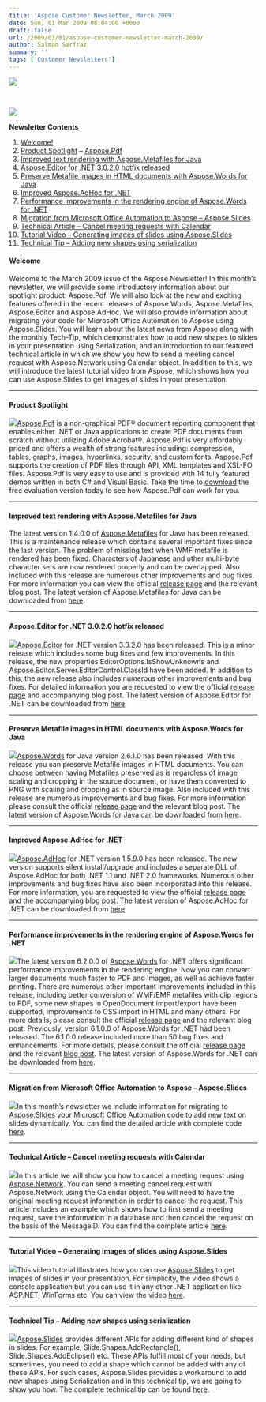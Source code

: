 ```yaml
---
title: 'Aspose Customer Newsletter, March 2009'
date: Sun, 01 Mar 2009 08:04:00 +0000
draft: false
url: /2009/03/01/aspose-customer-newsletter-march-2009/
author: Salman Sarfraz
summary: ''
tags: ['Customer Newsletters']
---
```


<!-- #newsletter-body { font-family:Arial, Helvetica, sans-serif; font-size: 14px; background-color:#FFFFFF; } #newsletter-body h4 { font-size:16px; } #newsletter-body a, #newsletter-body a:link, #newsletter-body a:visited, #newsletter-body a:active, #newsletter-body a:focus { text-decoration:none; color: #009fcd; } #newsletter-body a:hover { text-decoration:underline; } #newsletter-body ol li{ line-height: 1.3em } #newsletter-body hr { height: 1px; clear: both; } -->

![](https://www.aspose.cloud/templates/aspose/App_Themes/V3/images/total/272x272/aspose_total-for-net.png)

 

![](https://www.aspose.cloud/templates/aspose/App_Themes/V3/images/total/272x272/aspose_total-for-net.png)

**Newsletter Contents**

1.  [Welcome!][1]
2.  [Product Spotlight][2] – [Aspose.Pdf][3]
3.  [Improved text rendering with Aspose.Metafiles for Java][4]
4.  [Aspose.Editor for .NET 3.0.2.0 hotfix released][5]
5.  [Preserve Metafile images in HTML documents with Aspose.Words for Java][6]
6.  [Improved Aspose.AdHoc for .NET][7]
7.  [Performance improvements in the rendering engine of Aspose.Words for .NET][8]
8.  [Migration from Microsoft Office Automation to Aspose – Aspose.Slides][9]
9.  [Technical Article – Cancel meeting requests with Calendar][10]
10.  [Tutorial Video – Generating images of slides using Aspose.Slides][11]
11.  [Technical Tip – Adding new shapes using serialization][12]

#### Welcome

Welcome to the March 2009 issue of the Aspose Newsletter! In this month’s newsletter, we will provide some introductory information about our spotlight product: Aspose.Pdf. We will also look at the new and exciting features offered in the recent releases of Aspose.Words, Aspose.Metafiles, Aspose.Editor and Aspose.AdHoc. We will also provide information about migrating your code for Microsoft Office Automation to Aspose using Aspose.Slides. You will learn about the latest news from Aspose along with the monthly Tech-Tip, which demonstrates how to add new shapes to slides in your presentation using Serialization, and an introduction to our featured technical article in which we show you how to send a meeting cancel request with Aspose.Network using Calendar object. In addition to this, we will introduce the latest tutorial video from Aspose, which shows how you can use Aspose.Slides to get images of slides in your presentation.

* * *

#### Product Spotlight

[![][13]](http://www.aspose.com/community/files/51/file-format-components/aspose.pdf-for-.net-and-java/default.aspx)[Aspose.Pdf][14] is a non-graphical PDF® document reporting component that enables either .NET or Java applications to create PDF documents from scratch without utilizing Adobe Acrobat®. Aspose.Pdf is very affordably priced and offers a wealth of strong features including: compression, tables, graphs, images, hyperlinks, security, and custom fonts. Aspose.Pdf supports the creation of PDF files through API, XML templates and XSL-FO files. Aspose.Pdf is very easy to use and is provided with 14 fully featured demos written in both C# and Visual Basic. Take the time to [download][15] the free evaluation version today to see how Aspose.Pdf can work for you.

* * *

#### Improved text rendering with Aspose.Metafiles for Java

[](http://www.aspose.com/categories/file-format-components/aspose.metafiles-for-java/default.aspx)[][16]The latest version 1.4.0.0 of [Aspose.Metafiles][17] for Java has been released. This is a maintenance release which contains several important fixes since the last version. The problem of missing text when WMF metafile is rendered has been fixed. Characters of Japanese and other multi-byte character sets are now rendered properly and can be overlapped. Also included with this release are numerous other improvements and bug fixes. For more information you can view the official [release page][18] and the relevant blog post. The latest version of Aspose.Metafiles for Java can be downloaded from [here][19].

* * *

#### **Aspose.Editor for .NET 3.0.2.0 hotfix released**

[![][20]](http://www.aspose.com/categories/visual-components/aspose.editor-for-.net/default.aspx)[Aspose.Editor][21] for .NET version 3.0.2.0 has been released. This is a minor release which includes some bug fixes and few improvements. In this release, the new properties EditorOptions.IsShowUnknowns and Aspose.Editor.Server.EditorControl.ClassId have been added. In addition to this, the new release also includes numerous other improvements and bug fixes. For detailed information you are requested to view the official [release page][22] and accompanying blog post. The latest version of Aspose.Editor for .NET can be downloaded from [here][23].

* * *

#### **Preserve Metafile images in HTML documents with Aspose.Words for Java**

[![][24]](http://www.aspose.com/categories/file-format-components/aspose.words-for-.net-and-java/default.aspx)[Aspose.Words][25] for Java version 2.6.1.0 has been released. With this release you can preserve Metafile images in HTML documents. You can choose between having Metafiles preserved as is regardless of image scaling and cropping in the source document, or have them converted to PNG with scaling and cropping as in source image. Also included with this release are numerous improvements and bug fixes. For more information please consult the official [release page][26] and the relevant blog post. The latest version of Aspose.Words for Java can be downloaded from [here][27]. 

* * *

#### **Improved Aspose.AdHoc for .NET**

[![][28]](http://www.aspose.com/categories/visual-components/aspose.adhoc-for-.net/default.aspx)[Aspose.AdHoc][29] for .NET version 1.5.9.0 has been released. The new version supports silent install/upgrade and includes a separate DLL of Aspose.AdHoc for both .NET 1.1 and .NET 2.0 frameworks. Numerous other improvements and bug fixes have also been incorporated into this release. For more information, you are requested to view the official [release page][30] and the accompanying [blog post][31]. The latest version of Aspose.AdHoc for .NET can be downloaded from [here][32]. 

* * *

#### **Performance improvements in the rendering engine of Aspose.Words for .NET**

[![][33]](http://www.aspose.com/categories/file-format-components/aspose.words-for-.net-and-java/default.aspx)The latest version 6.2.0.0 of [Aspose.Words][34] for .NET offers significant performance improvements in the rendering engine. Now you can convert larger documents much faster to PDF and Images, as well as achieve faster printing. There are numerous other important improvements included in this release, including better conversion of WMF/EMF metafiles with clip regions to PDF, some new shapes in OpenDocument import/export have been supported, improvements to CSS import in HTML and many others. For more details, please consult the official [release page][35] and the relevant blog post. Previously, version 6.1.0.0 of Aspose.Words for .NET had been released. The 6.1.0.0 release included more than 50 bug fixes and enhancements. For more details, please consult the official [release page][36] and the relevant [blog post][37]. The latest version of Aspose.Words for .NET can be downloaded from [here][38]. 

* * *

#### **Migration from Microsoft Office Automation to Aspose – Aspose.Slides**

[![][39]](https://docs.aspose.com/display/slidesproductfamily/Home)[](http://www.aspose.com/categories/utility-components/aspose.workflow-for-.net/default.aspx)In this month’s newsletter we include information for migrating to [Aspose.Slides][40] your Microsoft Office Automation code to add new text on slides dynamically. You can find the detailed article with complete code [here][41].

* * *

#### Technical Article – Cancel meeting requests with Calendar

[![][42]](https://docs.aspose.com/)[](https://docs.aspose.com/display/slidesproductfamily/Home)[][43]In this article we will show you how to cancel a meeting request using [Aspose.Network][44]. You can send a meeting cancel request with Aspose.Network using the Calendar object. You will need to have the original meeting request information in order to cancel the request. This article includes an example which shows how to first send a meeting request, save the information in a database and then cancel the request on the basis of the MessageID. You can find the complete article [here][45]. 

* * *

#### Tutorial Video – Generating images of slides using Aspose.Slides

[![][46]](https://docs.aspose.com/display/slidesproductfamily/Home)[](https://docs.aspose.com/display/slidesproductfamily/Home)This video tutorial illustrates how you can use [Aspose.Slides][47] to get images of slides in your presentation. For simplicity, the video shows a console application but you can use it in any other .NET application like ASP.NET, WinForms etc. You can view the video [here][48]. 

* * *

#### Technical Tip – Adding new shapes using serialization

[![][49]](https://docs.aspose.com/display/slidesproductfamily/Home)[Aspose.Slides][50] provides different APIs for adding different kind of shapes in slides. For example, Slide.Shapes.AddRectangle(), Slide.Shapes.AddEclipse() etc. These APIs fulfill most of your needs, but sometimes, you need to add a shape which cannot be added with any of these APIs. For such cases, Aspose.Slides provides a workaround to add new shapes using Serialization and in this technical tip, we are going to show you how. The complete technical tip can be found [here][51].




[1]: #030901
[2]: #030902
[3]: http://www.aspose.com/categories/file-format-components/aspose.pdf-for-.net-and-java/default.aspx
[4]: #030903
[5]: #030904
[6]: #030905
[7]: #030906
[8]: #030907
[9]: #030908
[10]: #030909
[11]: #030910
[12]: #030911
[13]: https://www.aspose.cloud/templates/aspose/App_Themes/V3/images/cells/272x272/aspose_cells-for-net.png
[14]: http://www.aspose.com/categories/file-format-components/aspose.pdf-for-.net-and-java/default.aspx
[15]: http://www.aspose.com/community/files/51/file-format-components/aspose.pdf-for-.net-and-java/default.aspx
[16]: http://www.aspose.com/categories/file-format-components/aspose.form-for-.net/default.aspx
[17]: http://www.aspose.com/categories/file-format-components/aspose.metafiles-for-java/default.aspx
[18]: http://www.aspose.com/community/files/51/file-format-components/aspose.metafiles-for-java/entry163564.aspx
[19]: http://www.aspose.com/community/files/51/file-format-components/aspose.metafiles-for-java/default.aspx
[20]: https://www.aspose.com/templates/aspose/App_Themes/V3/images/words/272x272/aspose_words-for-net.png
[21]: http://www.aspose.com/categories/visual-components/aspose.editor-for-.net/default.aspx
[22]: http://www.aspose.com/community/files/53/visual-components/aspose.editor-for-.net/entry163883.aspx
[23]: http://www.aspose.com/community/files/53/visual-components/aspose.editor-for-.net/default.aspx
[24]: https://www.aspose.cloud/templates/aspose/App_Themes/V3/images/pdf/272x272/aspose_pdf-for-net.png
[25]: http://www.aspose.com/categories/file-format-components/aspose.words-for-.net-and-java/default.aspx
[26]: http://www.aspose.com/community/files/51/file-format-components/aspose.words-for-.net-and-java/entry163963.aspx
[27]: http://www.aspose.com/community/files/51/file-format-components/aspose.words-for-.net-and-java/default.aspx
[28]: https://www.aspose.cloud/templates/aspose/App_Themes/V3/images/slides/272x272/aspose_slides-for-net.png
[29]: http://www.aspose.com/categories/visual-components/aspose.adhoc-for-.net/default.aspx
[30]: http://www.aspose.com/community/files/53/visual-components/aspose.adhoc-for-.net/entry164576.aspx
[31]: https://docs.aspose.com/display/pdfjava/Home
[32]: http://www.aspose.com/community/files/53/visual-components/aspose.adhoc-for-.net/default.aspx
[33]: https://www.aspose.cloud/templates/aspose/App_Themes/V3/images/pdf/272x272/aspose_pdf-for-net.png
[34]: http://www.aspose.com/categories/file-format-components/aspose.words-for-.net-and-java/default.aspx
[35]: http://www.aspose.com/community/files/51/file-format-components/aspose.words-for-.net-and-java/entry166389.aspx
[36]: http://www.aspose.com/community/files/51/file-format-components/aspose.words-for-.net-and-java/entry163323.aspx
[37]: https://downloads.aspose.com/words/net
[38]: http://www.aspose.com/community/files/51/file-format-components/aspose.words-for-.net-and-java/default.aspx
[39]: https://www.aspose.cloud/templates/aspose/App_Themes/V3/images/pdf/272x272/aspose_pdf-for-net.png
[40]: http://www.aspose.com/categories/file-format-components/aspose.slides-for-.net-and-java/default.aspx
[41]: https://docs.aspose.com/display/slidesproductfamily/Home
[42]: https://www.aspose.cloud/templates/aspose/App_Themes/V3/images/page/272x272/aspose_page-for-net.png
[43]: https://docs.aspose.com/display/barcodeproductfamily/Home
[44]: http://www.aspose.com/categories/file-format-components/aspose.network-for-.net/default.aspx
[45]: https://docs.aspose.com/
[46]: https://www.aspose.cloud/templates/aspose/App_Themes/V3/images/diagram/272x272/aspose_diagram-for-net.png
[47]: http://www.aspose.com/categories/file-format-components/aspose.slides-for-.net-and-java/default.aspx
[48]: https://docs.aspose.com/display/slidesproductfamily/Home
[49]: https://www.aspose.cloud/templates/aspose/App_Themes/V3/images/cells/272x272/aspose_cells-for-java.png
[50]: http://www.aspose.com/categories/file-format-components/aspose.slides-for-.net-and-java/default.aspx
[51]: https://docs.aspose.com/display/slidesproductfamily/Home



